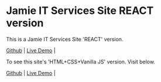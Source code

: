 # Jamie IT Services Site REACT version

This is a Jamie IT Services Site 'REACT' version.

[Github](https://github.com/JamieChen007/Jamie_IT_Services_site_React) | [Live Demo](https://jamieitservicesreact.netlify.app/) |

To see this site's 'HTML+CSS+Vanilla JS' version. Visit below.

[Github](https://github.com/JamieChen007/Jamie_IT_Services_site) | [Live Demo](https://jamieitservices.netlify.app/html/) |
